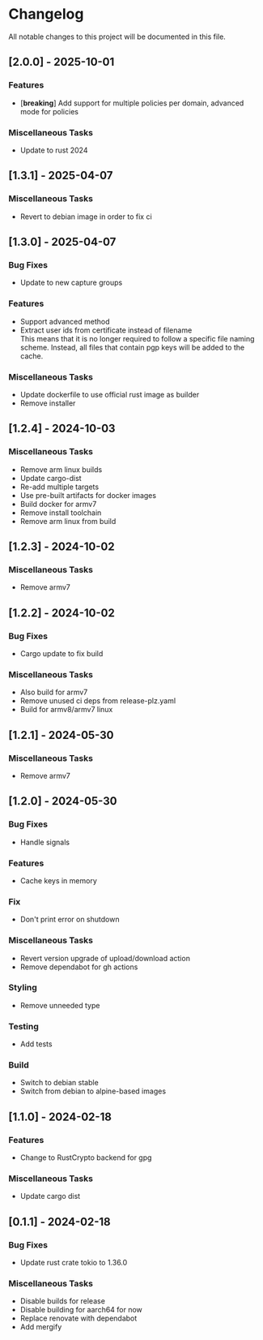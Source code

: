 # Changelog

All notable changes to this project will be documented in this file.

## [2.0.0] - 2025-10-01

### Features

- [**breaking**] Add support for multiple policies per domain, advanced mode for policies

### Miscellaneous Tasks

- Update to rust 2024

<!-- generated by git-cliff -->

## [1.3.1] - 2025-04-07

### Miscellaneous Tasks

- Revert to debian image in order to fix ci

<!-- generated by git-cliff -->
## [1.3.0] - 2025-04-07

### Bug Fixes

- Update to new capture groups

### Features

- Support advanced method
- Extract user ids from certificate instead of filename  
  This means that it is no longer required to follow a specific file naming scheme. Instead,
  all files that contain pgp keys will be added to the cache.

### Miscellaneous Tasks

- Update dockerfile to use official rust image as builder
- Remove installer

<!-- generated by git-cliff -->
## [1.2.4] - 2024-10-03

### Miscellaneous Tasks

- Remove arm linux builds
- Update cargo-dist
- Re-add multiple targets
- Use pre-built artifacts for docker images
- Build docker for armv7
- Remove install toolchain
- Remove arm linux from build

<!-- generated by git-cliff -->
## [1.2.3] - 2024-10-02

### Miscellaneous Tasks

- Remove armv7

<!-- generated by git-cliff -->
## [1.2.2] - 2024-10-02

### Bug Fixes

- Cargo update to fix build

### Miscellaneous Tasks

- Also build for armv7
- Remove unused ci deps from release-plz.yaml
- Build for armv8/armv7 linux

<!-- generated by git-cliff -->
## [1.2.1] - 2024-05-30

### Miscellaneous Tasks

- Remove armv7

<!-- generated by git-cliff -->
## [1.2.0] - 2024-05-30

### Bug Fixes

- Handle signals

### Features

- Cache keys in memory

### Fix

- Don't print error on shutdown

### Miscellaneous Tasks

- Revert version upgrade of upload/download action
- Remove dependabot for gh actions

### Styling

- Remove unneeded type

### Testing

- Add tests

### Build

- Switch to debian stable
- Switch from debian to alpine-based images

<!-- generated by git-cliff -->
## [1.1.0] - 2024-02-18

### Features

- Change to RustCrypto backend for gpg

### Miscellaneous Tasks

- Update cargo dist

<!-- generated by git-cliff -->
## [0.1.1] - 2024-02-18

### Bug Fixes

- Update rust crate tokio to 1.36.0

### Miscellaneous Tasks

- Disable builds for release
- Disable building for aarch64 for now
- Replace renovate with dependabot
- Add mergify

<!-- generated by git-cliff -->
